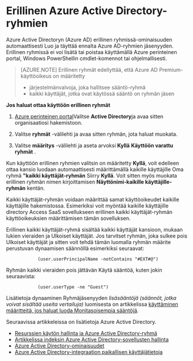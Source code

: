 <properties
    pageTitle="Varattu Azure Active Directory-ryhmien | Microsoft Azure"
    description="Miten oma ryhmien yleiskuva toimi Azure Active Directory- ja miten niitä luodaan."
    services="active-directory"
    documentationCenter=""
    authors="curtand"
    manager="femila"
    editor=""
    />

<tags
    ms.service="active-directory"
    ms.workload="identity"
    ms.tgt_pltfrm="na"
    ms.devlang="na"
    ms.topic="article"
    ms.date="08/10/2016"
    ms.author="curtand"/>

# <a name="dedicated-groups-in-azure-active-directory"></a>Erillinen Azure Active Directory-ryhmien

Azure Active Directoryn (Azure AD) erillinen ryhmissä-ominaisuuden automaattisesti Luo ja täyttää ennalta Azure AD-ryhmien jäsenyyden. Erillinen ryhmissä ei voi lisätä tai poistaa käyttämällä Azure perinteinen portal, Windows PowerShellin cmdlet-komennot tai ohjelmallisesti.

>[AZURE.NOTE] Erillinen ryhmät edellyttää, että Azure AD Premium-käyttöoikeus on määritetty
>- järjestelmänvalvoja, joka hallitsee sääntö-ryhmä
>- kaikki käyttäjät, jotka ovat käytössä sääntö on ryhmän jäsen

**Jos haluat ottaa käyttöön erillinen ryhmät**

1. [Azure perinteinen portal](https://manage.windowsazure.com)Valitse **Active Directory**ja avaa sitten organisaatiosi hakemistoon.

2. Valitse **ryhmät** -välilehti ja avaa sitten ryhmän, jota haluat muokata.

3. Valitse **määritys** -välilehti ja aseta arvoksi **Kyllä** **Käyttöön varattu ryhmät** .

Kun käyttöön erillinen ryhmien valitsin on määritetty **Kyllä**, voit edelleen ottaa kansio luodaan automaattisesti määrittämällä kaikille käyttäjille Oma ryhmä **"kaikki käyttäjät-ryhmän** Siirry **Kyllä**. Voit sitten myös muokata erillinen ryhmän nimen kirjoittamisen **Näyttönimi-kaikille käyttäjille-ryhmän** kentän.

Kaikki käyttäjät-ryhmän voidaan määrittää samat käyttöoikeudet kaikille käyttäjille hakemistossa. Esimerkiksi voit myöntää kaikille käyttäjille directory Access SaaS sovellukseen erillinen kaikki käyttäjät-ryhmän käyttöoikeuksien määrittämisen tämän sovelluksen.

Erillinen kaikki käyttäjät-ryhmä sisältää kaikki käyttäjät kansioon, mukaan lukien vieraiden ja Ulkoiset käyttäjät. Jos tarvitset ryhmän, joka sulkee pois Ulkoiset käyttäjät ja sitten voit tehdä tämän luomalla ryhmän määrite perustuvan dynaamisen säännöllä esimerkiksi seuraavat:

                (user.userPrincipalName -notContains "#EXT#@")

Ryhmän kaikki vieraiden pois jättävän Käytä sääntöä, kuten jokin seuraavista:

                (user.userType -ne "Guest")

Lisätietoja dynaaminen Ryhmäjäsenyyden *lisäsääntöjä (säännöt, jotka voivat sisältää useita vertailuja)* luomisesta on artikkelissa [käyttäminen määritteitä, jos haluat luoda Monitasoisempia sääntöjä](active-directory-accessmanagement-groups-with-advanced-rules.md).


Seuraavissa artikkeleissa on lisätietoja Azure Active Directory.

* [Resurssien käytön hallinta ja Azure Active Directory-ryhmä](active-directory-manage-groups.md)
* [Artikkelissa indeksin Azure Active Directory-sovellusten hallinta](active-directory-apps-index.md)
* [Azure Active Directory-ominaisuudet](active-directory-whatis.md)
* [Azure Active Directory-integraation paikallisen käyttäjätietoja](active-directory-aadconnect.md)
